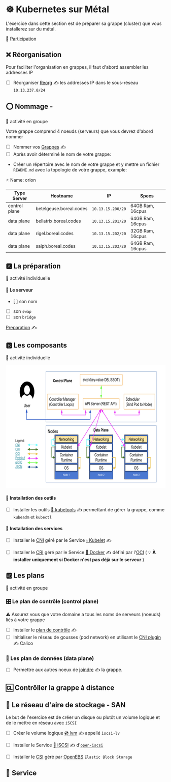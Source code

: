 # :wheel_of_dharma: Kubernetes sur Métal

L'exercice dans cette section est de préparer sa grappe (cluster) que vous installerez sur du métal.

:tada: [Participation](.scripts/Participation.md)

## :x: Réorganisation

Pour faciliter l'organisation en grappes, il faut d'abord assembler les addresses IP

- [ ] Réorganiser [Reorg](.doc/Reorg.md) :writing_hand:	 les addresses IP dans le sous-réseau `10.13.237.0/24`


## :o: Nommage - 

:busts_in_silhouette: activité en groupe

Votre grappe comprend 4 noeuds (serveurs) que vous devrez d'abord nommer

- [ ] Nommer vos [Grappes](.doc/Grappes.md) :writing_hand:	 
- [ ] Après avoir déterminé le nom de votre grappe:

* Créer un répertoire avec le nom de votre grappe et y mettre un fichier `README.md` avec la topologie de votre grappe, example:

:star: Name: orion

| Type Server   | Hostname                |  IP               | Specs                 |
|---------------|-------------------------|-------------------|-----------------------|
| control plane | betelgeuse.boreal.codes | `10.13.15.200/20` | 64GB Ram,      16cpus |
| data plane    | bellatrix.boreal.codes  | `10.13.15.201/20` | 64GB Ram,      16cpus |
| data plane    | rigel.boreal.codes      | `10.13.15.202/20` | 32GB Ram,      16cpus |
| data plane    | saiph.boreal.codes      | `10.13.15.203/20` | 64GB Ram,      16cpus |

## :a: La préparation

:bust_in_silhouette: activité individuelle

#### :round_pushpin: Le serveur

- [ ] son nom
- [ ] son `swap`
- [ ] son `bridge`

[Preparation](.doc/Preparation.md) :writing_hand:	


## :b: Les composants

:bust_in_silhouette: activité individuelle

<img src="images/kube-cluster-component-topology.png" width="708" height="388"></img>

#### :round_pushpin: Installation des outils

- [ ] Installer les outils [:ice_cube: kubetools](.doc/kube-tools.md) :writing_hand: permettant de gérer la grappe, comme `kubeadm` et `kubectl`

#### :round_pushpin: Installation des services

- [ ] Installer le [CNI](https://kubernetes.io/docs/concepts/cluster-administration/networking/) géré par le Service [:droplet: Kubelet](.doc/kubelet.md) :writing_hand:	 

- [ ] Installer le [CRI](https://kubernetes.io/docs/setup/production-environment/container-runtimes/) géré par le Service [:whale: Docker](.doc/docker.md) :writing_hand:	 défini par l'[OCI](https://opencontainers.org) ( :bulb: __À installer uniquement si Docker n'est pas déjà sur le serveur__ )

## :ab: Les plans

:busts_in_silhouette: activité en groupe

### :control_knobs: Le plan de contrôle (control plane)

:warning: Assurez vous que votre domaine a tous les noms de serveurs (noeuds) liés à votre grappe

- [ ] Installer le [plan de contrôle](.doc/control-plane.md) :writing_hand:	 
- [ ] Initialiser le réseau de gousses (pod network) en utilisant le [CNI plugin](.doc/cni-plugin.md) :writing_hand: Calico

### :abacus: Les plan de données (data plane)

- [ ] Permettre aux autres noeux de [joindre](.doc/data-plane.md) :writing_hand: la grappe.


## :cl: Contrôller la grappe à distance



## :floppy_disk: Le réseau d'aire de stockage - SAN

Le but de l'exercice est de créer un disque ou plutôt un volume logique et de le mettre en réseau avec `iSCSI`

- [ ] Créer le volume logique [:cd: lvm](.doc/lvm.md) :writing_hand:	appellé `iscsi-lv` 
- [ ] Installer le Service [:minidisc: iSCSI](.doc/iscsi.md) :writing_hand:	d'[`open-iscsi`](http://www.open-iscsi.com/)

- [ ] Installer le [CSI](https://kubernetes-csi.github.io) géré par [OpenEBS](https://openebs.io) `Elastic Block Storage`

## :rocket: Service

